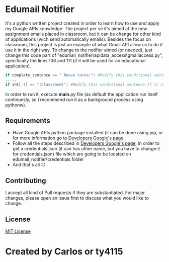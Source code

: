 # Edumail Notifier
It's a python written project created in order to learn how to use and apply my Google APIs knowledge. The project per se it's aimed at the new assignment emails placed in classroom, but it can be change for other kind of applications (wich send automatically emails).
Besides the focus on classroom, this project is just an example of what Gmail API allow us to do if use it in the right way.
To change to the notifier aimed (or needed), just change this code part of "edumail_notifier\apidata_access\gmailaccess.py", specifically the lines 106 and 111 (if it will be used for an educational application).

```python
if complete_sentence == " Nueva tarea:": #Modify this conditional sentence if its different'
.....
if snt[-1] == "(Classroom)": #Modify this conditional sentence if it is other application or if the application name in the mail it's in a different position.
```
In order to run it, execute __main__.py file (as default the application run itself continuesly, so I recommend run it as a background process using pythonw). 

## Requirements
- Have Google APIs python package installed (it can be done using pip, or for more information go to [Developers Google's page](https://developers.google.com/gmail/api/quickstart/python)
- Follow all the steps described in [Developers Google's page](https://developers.google.com/gmail/api/quickstart/python), in order to get a credentials.json (it can has other name, but you have to change it for credentials.json) file which are going to be located on edumail_notifier\credentials folder
- And that's all :D

## Contributing
I accept all kind of Pull requests if they are substantiated. 
For major changes, please open an issue first to discuss what you would like to change.
## License
[MIT License](https://opensource.org/licenses/MIT)
# Created by Carlos or ty4115